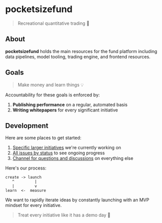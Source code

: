 # pocketsizefund 

> Recreational quantitative trading 🍊

## About

**pocketsizefund** holds the main resources for the fund platform including data pipelines, model tooling, trading engine, and frontend resources.

## Goals

> Make money and learn things 💡

Accountability for these goals is enforced by:

1. **Publishing performance** on a regular, automated basis
2. **Writing whitepapers** for every significant initiative

## Development

Here are some places to get started: 

1. [Specific larger initiatives](https://github.com/pocketsizefund/pocketsizefund/milestones) we're currently working on  
2. [All issues by status](https://github.com/orgs/pocketsizefund/projects/2/views/1) to see ongoing progress  
3. [Channel for questions and discussions](https://pocketsizefund.slack.com/archives/C04RW9WBXCG) on everything else  

Here's our process:

```
create -> launch
   ^         |
   |         v
learn  <-  measure
```

We want to rapidly iterate ideas by constantly launching with an MVP mindset for every initiative.

> Treat every initiative like it has a demo day 🚀

